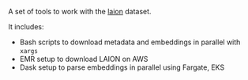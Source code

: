 A set of tools to work with the
[laion](https://laion.ai/blog/laion-5b/) dataset.

It includes:

- Bash scripts to download metadata and embeddings in parallel with `xargs`
- EMR setup to download LAION on AWS
- Dask setup to parse embeddings in parallel using Fargate, EKS
